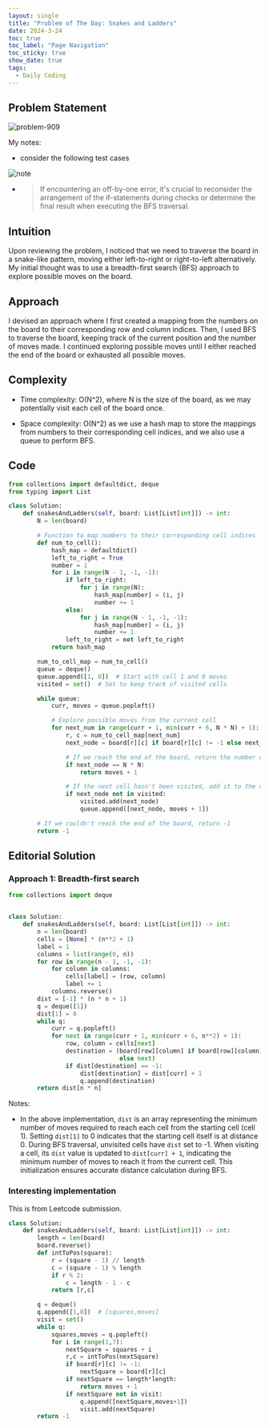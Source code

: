 ```yaml
---
layout: single
title: "Problem of The Day: Snakes and Ladders"
date: 2024-3-24
toc: true
toc_label: "Page Navigation"
toc_sticky: true
show_date: true
tags:
  - Daily Coding
---
```


## Problem Statement

![problem-909](/assets/images/2024-03-24_14-21-05-problem-909.png)

My notes:

- consider the following test cases

![note](/assets/images/2024-03-24_14-21-54-problem-909-note.png)

- > If encountering an off-by-one error, it's crucial to reconsider the arrangement of the if-statements during checks or determine the final result when executing the BFS traversal.

## Intuition

Upon reviewing the problem, I noticed that we need to traverse the board in a snake-like pattern, moving either left-to-right or right-to-left alternatively. My initial thought was to use a breadth-first search (BFS) approach to explore possible moves on the board.

## Approach

I devised an approach where I first created a mapping from the numbers on the board to their corresponding row and column indices. Then, I used BFS to traverse the board, keeping track of the current position and the number of moves made. I continued exploring possible moves until I either reached the end of the board or exhausted all possible moves.

## Complexity

- Time complexity:
  O(N^2), where N is the size of the board, as we may potentially visit each cell of the board once.

- Space complexity:
  O(N^2) as we use a hash map to store the mappings from numbers to their corresponding cell indices, and we also use a queue to perform BFS.

## Code

```python
from collections import defaultdict, deque
from typing import List

class Solution:
    def snakesAndLadders(self, board: List[List[int]]) -> int:
        N = len(board)

        # Function to map numbers to their corresponding cell indices
        def num_to_cell():
            hash_map = defaultdict()
            left_to_right = True
            number = 1
            for i in range(N - 1, -1, -1):
                if left_to_right:
                    for j in range(N):
                        hash_map[number] = (i, j)
                        number += 1
                else:
                    for j in range(N - 1, -1, -1):
                        hash_map[number] = (i, j)
                        number += 1
                left_to_right = not left_to_right
            return hash_map

        num_to_cell_map = num_to_cell()
        queue = deque()
        queue.append([1, 0])  # Start with cell 1 and 0 moves
        visited = set()  # Set to keep track of visited cells

        while queue:
            curr, moves = queue.popleft()

            # Explore possible moves from the current cell
            for next_num in range(curr + 1, min(curr + 6, N * N) + 1):
                r, c = num_to_cell_map[next_num]
                next_node = board[r][c] if board[r][c] != -1 else next_num

                # If we reach the end of the board, return the number of moves
                if next_node == N * N:
                    return moves + 1

                # If the next cell hasn't been visited, add it to the queue
                if next_node not in visited:
                    visited.add(next_node)
                    queue.append([next_node, moves + 1])

        # If we couldn't reach the end of the board, return -1
        return -1

```

## Editorial Solution

### Approach 1: Breadth-first search

```python
from collections import deque


class Solution:
    def snakesAndLadders(self, board: List[List[int]]) -> int:
        n = len(board)
        cells = [None] * (n**2 + 1)
        label = 1
        columns = list(range(0, n))
        for row in range(n - 1, -1, -1):
            for column in columns:
                cells[label] = (row, column)
                label += 1
            columns.reverse()
        dist = [-1] * (n * n + 1)
        q = deque([1])
        dist[1] = 0
        while q:
            curr = q.popleft()
            for next in range(curr + 1, min(curr + 6, n**2) + 1):
                row, column = cells[next]
                destination = (board[row][column] if board[row][column] != -1
                               else next)
                if dist[destination] == -1:
                    dist[destination] = dist[curr] + 1
                    q.append(destination)
        return dist[n * n]
```

Notes:

- In the above implementation, `dist` is an array representing the minimum number of moves required to reach each cell from the starting cell (cell 1). Setting `dist[1]` to 0 indicates that the starting cell itself is at distance 0. During BFS traversal, unvisited cells have `dist` set to -1. When visiting a cell, its `dist` value is updated to `dist[curr] + 1`, indicating the minimum number of moves to reach it from the current cell. This initialization ensures accurate distance calculation during BFS.

### Interesting implementation

This is from Leetcode submission.

```python
class Solution:
    def snakesAndLadders(self, board: List[List[int]]) -> int:
        length = len(board)
        board.reverse()
        def intToPos(square):
            r = (square - 1) // length
            c = (square - 1) % length
            if r % 2:
                c = length - 1 - c
            return [r,c]

        q = deque()
        q.append([1,0])  # [squares,moves]
        visit = set()
        while q:
            squares,moves = q.popleft()
            for i in range(1,7):
                nextSquare = squares + i
                r,c = intToPos(nextSquare)
                if board[r][c] != -1:
                    nextSquare = board[r][c]
                if nextSquare == length*length:
                    return moves + 1
                if nextSquare not in visit:
                    q.append([nextSquare,moves+1])
                    visit.add(nextSquare)
        return -1
```

